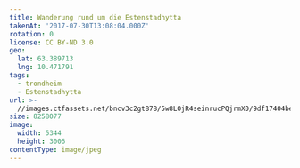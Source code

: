 ```yaml
---
title: Wanderung rund um die Estenstadhytta
takenAt: '2017-07-30T13:08:04.000Z'
rotation: 0
license: CC BY-ND 3.0
geo:
  lat: 63.389713
  lng: 10.471791
tags:
  - trondheim
  - Estenstadhytta
url: >-
  //images.ctfassets.net/bncv3c2gt878/5w8LOjR4seinrucPQjrmX0/9df17404bec1757687d0d8c5c66f944d/wanderung-rund-um-die-estenstadhytta_36131728471_o
size: 8258077
image:
  width: 5344
  height: 3006
contentType: image/jpeg
---
```


